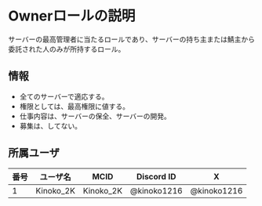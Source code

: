 # Ownerロールの説明
サーバーの最高管理者に当たるロールであり、サーバーの持ち主または鯖主から委託された人のみが所持するロール。

## 情報
- 全てのサーバーで適応する。
- 権限としては、最高権限に値する。
- 仕事内容は、サーバーの保全、サーバーの開発。
- 募集は、してない。

## 所属ユーザ
| 番号 | ユーザ名 | MCID | Discord ID | X |
| --- | --- | --- | --- | --- |
| 1 | Kinoko_2K | Kinoko_2K | @kinoko1216 | @kinoko1216 |